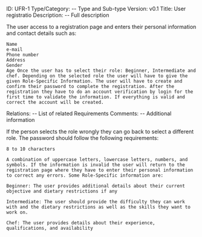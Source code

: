 ID: UFR-1
Type/Category: -- Type and Sub-type
Version: v0.1
Title: User registratio
Description: -- Full description

The user access to a registration page and enters their personal information and contact details such as:

    Name
    e-mail
    Phone number
    Address
    Gender
    Age Once the user has to select their role: Beginner, Intermediate and chef. Depending on the selected role the user will have to give the given Role-Specific Information. The user will have to create and confirm their password to complete the registration. After the registration they have to do an account verification by login for the first time to validate the information. If everything is valid and correct the account will be created.

Relations: -- List of related Requirements
Comments: -- Additional information

If the person selects the role wrongly they can go back to select a different role. The password should follow the following requirements:

    8 to 10 characters

    A combination of uppercase letters, lowercase letters, numbers, and symbols. If the information is invalid the user will return to the registration page where they have to enter their personal information to correct any errors. Some Role-Specific information are:

    Beginner: The user provides additional details about their current objective and dietary restrictions if any

    Intermediate: The user should provide the difficulty they can work with and the dietary restrictions as well as the skills they want to work on.

    Chef: The user provides details about their experience, qualifications, and availability
